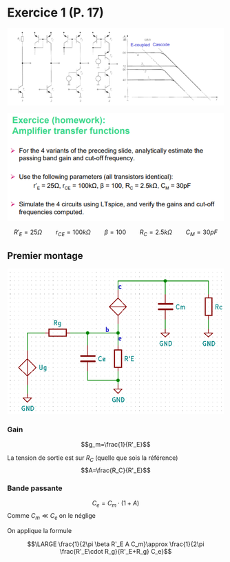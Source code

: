 # Exercice 1 (P. 17)

![picture 2](../../images/7dd488bd05fc4f01cad711068f9dc2265526f2846fe0363ff5f112782de928e9.png)  

![picture 1](../../images/0b4dfe5d540301259fe13ff063ca478b64a4e6287fc6513d8535f7a3c9b19fb3.png)  

$$R'_E=25\Omega\qquad r_{CE}=100k\Omega\qquad \beta=100\qquad R_C=2.5k\Omega\qquad C_M=30pF$$

## Premier montage

![picture 4](../../images/f3d6d316750f50102adf7af9bd06738dc9b89d7e3a988f8448a114ddb0bb47a0.png)  

### Gain

$$g_m=\frac{1}{R'_E}$$

La tension de sortie est sur $R_C$ (quelle que sois la référence)
$$A=\frac{R_C}{R'_E}$$

### Bande passante

$$C_e=C_m\cdot (1+A)$$
Comme $C_m \ll C_e$ on le néglige

On applique la formule

$$\LARGE \frac{1}{2\pi \beta R'_E A C_m}\approx \frac{1}{2\pi \frac{R'_E\cdot R_g}{R'_E+R_g} C_e}$$

